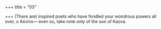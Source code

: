 +++
title = "03"

+++
(There are) inspired poets who have fondled your wondrous powers all  over, o Aśvins—
even so, take note only of the son of Kaṇva.